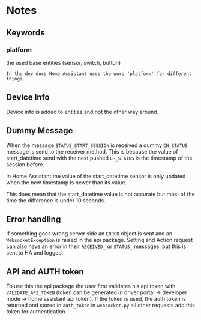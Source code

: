 # Notes

## Keywords

### platform

the used base entities (sensor, switch, button)

```{note}
In the dev docs Home Assistant uses the word 'platform' for different things.
```

## Device Info

Device info is added to entities and not the other way around.

## Dummy Message

When the message `STATUS_START_SESSION` is received a dummy `CH_STATUS` message is send to the receiver method. This is because the value of start_datetime send with the next pushed `CH_STATUS` is the timestamp of the session before.

In Home Assistant the value of the start_datetime sensor is only updated when the new timestamp is newer than its value.

This does mean that the start_datetime value is not accurate but most of the time the difference is under 10 seconds.

## Error handling

If something goes wrong server side an `ERROR` object is sent and an `WebsocketException` is raised in the api package. Setting and Action request can also have an error in their `RECEIVED_` or `STATUS_` messages, but this is sent to HA and logged.

## API and AUTH token

To use this the api package the user first validates his api token with `VALIDATE_API_TOKEN` (token can be generated in driver portal -> developer mode -> home assistant api token). If the token is used, the auth token is returned and stored in `auth_token` in `websocket.py` all other requests add this token for authentication.
